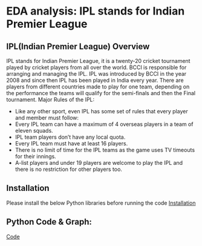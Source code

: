 # EDA analysis: IPL stands for Indian Premier League
## IPL(Indian Premier League) Overview 
IPL stands for Indian Premier League, it is a twenty-20 cricket tournament played by cricket players from all over the world. BCCI is responsible for arranging and managing the IPL.
IPL was introduced by BCCI in the year 2008 and since then IPL has been played in India every year. There are players from different countries made to play for one team, depending on the performance the teams will qualify for the semi-finals and then the Final tournament.
Major Rules of the IPL:
 - Like any other sport, even IPL has some set of rules that every player and member must follow:
 - Every IPL team can have a maximum of 4 overseas players in a team of eleven squads. 
 - IPL team players don’t have any local quota. 
 - Every IPL team must have at least 16 players. 
 - There is no limit of time for the IPL teams as the game uses TV timeouts for their innings. 
 - A-list players and under 19 players are welcome to play the IPL and there is no restriction for other players too.

## Installation
Please install the below Python libraries before running the code
[Installation](https://github.com/usamara/IPL-stands-for-Indian-Premier-League/blob/main/Installation.ipynb)

## Python Code & Graph:
[Code](https://github.com/usamara/IPL-stands-for-Indian-Premier-League/edit/main/README.md#:~:text=Samanta_Rajib_Project_IPL_2022)


